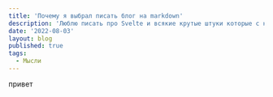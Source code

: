 ```yaml
---
title: 'Почему я выбрал писать блог на markdown'
description: 'Люблю писать про Svelte и всякие крутые штуки которые с ним можно сделать.'
date: '2022-08-03'
layout: blog
published: true
tags:
  - Мысли
---
```


привет
